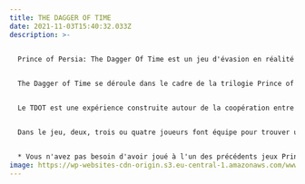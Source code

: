 ```yaml
---
title: THE DAGGER OF TIME
date: 2021-11-03T15:40:32.033Z
description: >-
  

  Prince of Persia: The Dagger Of Time est un jeu d'évasion en réalité virtuelle se déroulant dans le monde de Prince of Persia qui vous permet de contrôler le temps. Vous allez pouvoir vivre quelque chose d'impossible dans la vraie vie : ralentir, arrêter ou même remonter le temps !


  The Dagger of Time se déroule dans le cadre de la trilogie Prince of Persia (Sands of Time, Warrior Within, The Two Thrones). Les joueurs sont convoqués à la Forteresse du Temps par Kaileena pour arrêter un mage maléfique. Kaileena restaure et donne le poignard du temps aux joueurs afin qu'ils puissent atteindre la chambre du sablier et l'utiliser pour arrêter les mages.*


  Le TDOT est une expérience construite autour de la coopération entre joueurs de tous âges pour atteindre un objectif commun. La collaboration est essentielle : vous ne pouvez pas réussir sans vos coéquipiers. Être capable d'écouter et de communiquer efficacement est absolument la clé du succès.


  Dans le jeu, deux, trois ou quatre joueurs font équipe pour trouver un moyen de sortir d'une forteresse du temps réinventée. Pour réussir, ils doivent travailler ensemble et résoudre des énigmes. Les énigmes obligeront les joueurs à interagir avec des objets à proximité, à grimper et à utiliser certains pouvoirs, tels que le contrôle du temps.


  * Vous n'avez pas besoin d'avoir joué à l'un des précédents jeux Prince of Persia pour profiter de The Dagger Of Time.
image: https://wp-websites-cdn-origin.s3.eu-central-1.amazonaws.com/www.ubisoftescapegames.com/wp-content/uploads/2020/02/14224313/www.ubisoftescapegames.com-logo-dagger-of-time.png
---
```

